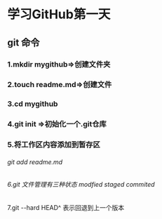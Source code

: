 ### 

# 学习GitHub第一天

## git 命令 

### 1.mkdir mygithub=>创建文件夹

### 2.touch readme.md=>创建文件

### 3.cd mygithub

### 4.git init =>初始化一个.git仓库

### 5.将工作区内容添加到暂存区

###### git add readme.md

###### 6.git 文件管理有三种状态 modfied staged commited

7.git --hard HEAD^ 表示回退到上一个版本





